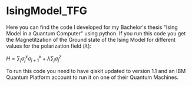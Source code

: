 # IsingModel_TFG

Here you can find the code I developed for my Bachelor's thesis "Ising Model in a Quantum Computer" using python. If you run this code you get the Magnetitzation of the Ground state of the Ising Model for different values for the polarization field $(\lambda)$:

$H = \sum_{j}{\sigma_{j}^{x}\sigma_{j+1}^{x}} + \lambda \sum_{j}{\sigma_{j}^{z}}$

To run this code you need to have qiskit updated to version 1.1 and an IBM Quantum Platform account to run it on one of their Quantum Machines.
